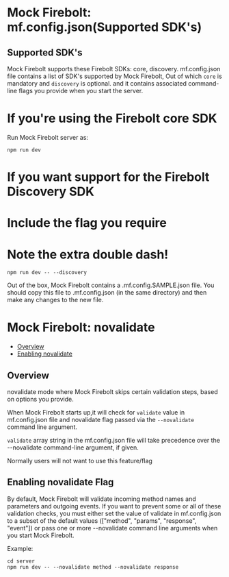 Mock Firebolt: mf.config.json(Supported SDK's) 
=======================
## Supported SDK's

Mock Firebolt supports these Firebolt SDKs: core, discovery.
mf.config.json file contains a list of SDK's supported by Mock Firebolt, Out of which `core` is mandatory and `discovery` is optional.
and it contains associated command-line flags you provide when you start the server.
# If you're using the Firebolt core SDK
Run Mock Firebolt server as:
```
npm run dev
```

# If you want support for the Firebolt Discovery SDK
# Include the flag you require
# Note the extra double dash!
```
npm run dev -- --discovery
```

Out of the box, Mock Firebolt contains a .mf.config.SAMPLE.json file. You should copy this file to .mf.config.json (in the same directory) and then make any changes to the new file.


Mock Firebolt: novalidate 
=======================

- [Overview](#overview)
- [Enabling novalidate](#enabling-novalidate)

## Overview

novalidate mode where Mock Firebolt skips certain validation steps, based on options you provide.

When Mock Firebolt starts up,it will check for `validate` value in mf.config.json file and novalidate flag passed via the `--novalidate` command line argument.

`validate` array string in the mf.config.json file will take precedence over the --novalidate command-line argument, if given.

Normally users will not want to use this feature/flag

## Enabling novalidate Flag

By default, Mock Firebolt will validate incoming method names and parameters and outgoing events. If you want to prevent some or all of these validation checks, you must either set the value of validate in mf.config.json to a subset of the default values (["method", "params", "response", "event"]) or pass one or more --novalidate command line arguments when you start Mock Firebolt.

Example:
```
cd server
npm run dev -- --novalidate method --novalidate response
```
